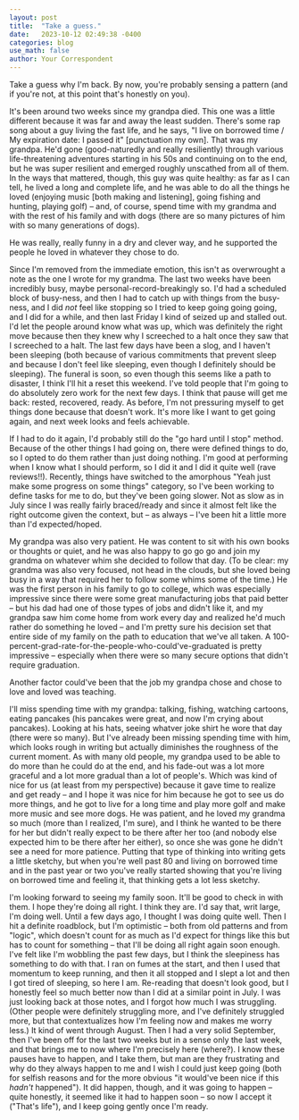 ```yaml
---
layout: post
title:  "Take a guess."
date:   2023-10-12 02:49:38 -0400
categories: blog
use_math: false
author: Your Correspondent
---
```


Take a guess why I'm back. By now, you're probably sensing a pattern (and if you're not, at this point that's honestly on you).

It's been around two weeks since my grandpa died. This one was a little different because it was far and away the least sudden. There's some rap song about a guy living the fast life, and he says, "I live on borrowed time / My expiration date: I passed it" [punctuation my own]. That was my grandpa. He'd gone (good-naturedly and really resiliently) through various life-threatening adventures starting in his 50s and continuing on to the end, but he was super resilient and emerged roughly unscathed from all of them. In the ways that mattered, though, this guy was quite healthy: as far as I can tell, he lived a long and complete life, and he was able to do all the things he loved (enjoying music [both making and listening], going fishing and hunting, playing golf) &ndash; and, of course, spend time with my grandma and with the rest of his family and with dogs (there are so many pictures of him with so many generations of dogs).

He was really, really funny in a dry and clever way, and he supported the people he loved in whatever they chose to do.

Since I'm removed from the immediate emotion, this isn't as overwrought a note as the one I wrote for my grandma. The last two weeks have been incredibly busy, maybe personal-record-breakingly so. I'd had a scheduled block of busy-ness, and then I had to catch up with things from the busy-ness, and I did *not* feel like stopping so I tried to keep going going going, and I did for a while, and then last Friday I kind of seized up and stalled out. I'd let the people around know what was up, which was definitely the right move because then they knew why I screeched to a halt once they saw that I screeched to a halt. The last few days have been a slog, and I haven't been sleeping (both because of various commitments that prevent sleep and because I don't feel like sleeping, even though I definitely should be sleeping). The funeral is soon, so even though this seems like a path to disaster, I think I'll hit a reset this weekend. I've told people that I'm going to do absolutely zero work for the next few days. I think that pause will get me back: rested, recovered, ready. As before, I'm not pressuring myself to get things done because that doesn't work. It's more like I want to get going again, and next week looks and feels achievable.

If I had to do it again, I'd probably still do the "go hard until I stop" method. Because of the other things I had going on, there were defined things to do, so I opted to do them rather than just doing nothing. I'm good at performing when I know what I should perform, so I did it and I did it quite well (rave reviews!!). Recently, things have switched to the amorphous "Yeah just make some progress on some things" category, so I've been working to define tasks for me to do, but they've been going slower. Not as slow as in July since I was really fairly braced/ready and since it almost felt like the right outcome given the context, but &ndash; as always &ndash; I've been hit a little more than I'd expected/hoped.

My grandpa was also very patient. He was content to sit with his own books or thoughts or quiet, and he was also happy to go go go and join my grandma on whatever whim she decided to follow that day. (To be clear: my grandma was also very focused, not head in the clouds, but she loved being busy in a way that required her to follow some whims some of the time.) He was the first person in his family to go to college, which was especially impressive since there were some great manufacturing jobs that paid better &ndash; but his dad had one of those types of jobs and didn't like it, and my grandpa saw him come home from work every day and realized he'd much rather do something he loved &ndash; and I'm pretty sure his decision set that entire side of my family on the path to education that we've all taken. A 100-percent-grad-rate-for-the-people-who-could've-graduated is pretty impressive &ndash; especially when there were so many secure options that didn't require graduation.

Another factor could've been that the job my grandpa chose and chose to love and loved was teaching. 

I'll miss spending time with my grandpa: talking, fishing, watching cartoons, eating pancakes (his pancakes were great, and now I'm crying about pancakes). Looking at his hats, seeing whatver joke shirt he wore that day (there were so many). But I've already been missing spending time with him, which looks rough in writing but actually diminishes the roughness of the current moment. As with many old people, my grandpa used to be able to do more than he could do at the end, and his fade-out was a lot more graceful and a lot more gradual than a lot of people's. Which was kind of nice for us (at least from my perspective) because it gave time to realize and get ready &ndash; and I hope it was nice for him because he got to see us do more things, and he got to live for a long time and play more golf and make more music and see more dogs. He was patient, and he loved my grandma so much (more than I realized, I'm sure), and I think he wanted to be there for her but didn't really expect to be there after her too (and nobody else expected him to be there after her either), so once she was gone he didn't see a need for more patience. Putting that type of thinking into writing gets a little sketchy, but when you're well past 80 and living on borrowed time and in the past year or two you've really started showing that you're living on borrowed time and feeling it, that thinking gets a lot less sketchy.

I'm looking forward to seeing my family soon. It'll be good to check in with them. I hope they're doing all right. I think they are. I'd say that, writ large, I'm doing well. Until a few days ago, I thought I was doing quite well. Then I hit a definite roadblock, but I'm optimistic &ndash; both from old patterns and from "logic", which doesn't count for as much as I'd expect for things like this but has to count for something &ndash; that I'll be doing all right again soon enough. I've felt like I'm wobbling the past few days, but I think the sleepiness has something to do with that. I ran on fumes at the start, and then I used that momentum to keep running, and then it all stopped and I slept a lot and then I got tired of sleeping, so here I am. Re-reading that doesn't look good, but I honestly feel so much better now than I did at a similar point in July. I was just looking back at those notes, and I forgot how much I was struggling. (Other people were definitely struggling more, and I've definitely struggled more, but that contextualizes how I'm feeling now and makes me worry less.) It kind of went through August. Then I had a very solid September, then I've been off for the last two weeks but in a sense only the last week, and that brings me to now where I'm precisely here (where?). I know these pauses have to happen, and I take them, but man are they frustrating and why do they always happen to me and I wish I could just keep going (both for selfish reasons and for the more obvious "it would've been nice if this *hadn't* happened"). It did happen, though, and it was going to happen &ndash; quite honestly, it seemed like it had to happen soon &ndash; so now I accept it ("That's life"), and I keep going gently once I'm ready. 



